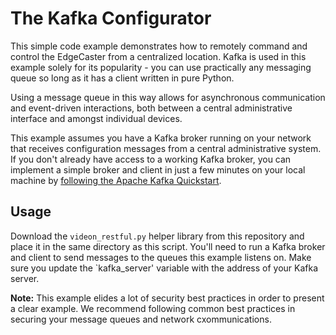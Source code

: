 # The Kafka Configurator
This simple code example demonstrates how to remotely command and control the EdgeCaster from a centralized location. Kafka is used in this example solely for its popularity - you can use practically any messaging queue so long as it has a client written in pure Python. 

Using a message queue in this way allows for asynchronous communication and event-driven interactions, both between a central administrative interface and amongst individual devices. 

This example assumes you have a Kafka broker running on your network that receives configuration messages from a central administrative system. If you don't already have access to a working Kafka broker, you can implement a simple broker and client in just a few minutes on your local machine by [following the Apache Kafka Quickstart](https://kafka.apache.org/quickstart). 

## Usage
Download the `videon_restful.py` helper library from this repository and place it in the same directory as this script. You'll need to run a Kafka broker and client to send messages to the queues this example listens on. Make sure you update the `kafka_server' variable with the address of your Kafka server.

**Note:** This example elides a lot of security best practices in order to present a clear example. We recommend following common best practices in securing your message queues and network cxommunications. 